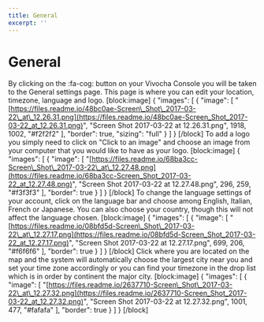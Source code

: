 ```yaml
---
title: General
excerpt: ''
---
```


# General

By clicking on the :fa-cog: button on your Vivocha Console you will be taken to the General settings page. This page is where you can edit your location, timezone, language and logo. \[block:image\] { "images": \[ { "image": \[ "[https://files.readme.io/48bc0ae-Screen\_Shot\_2017-03-22\_at\_12.26.31.png](https://files.readme.io/48bc0ae-Screen_Shot_2017-03-22_at_12.26.31.png)", "Screen Shot 2017-03-22 at 12.26.31.png", 1918, 1002, "\#f2f2f2" \], "border": true, "sizing": "full" } \] } \[/block\] To add a logo you simply need to click on "Click to an image" and choose an image from your computer that you would like to have as your logo. \[block:image\] { "images": \[ { "image": \[ "[https://files.readme.io/68ba3cc-Screen\_Shot\_2017-03-22\_at\_12.27.48.png](https://files.readme.io/68ba3cc-Screen_Shot_2017-03-22_at_12.27.48.png)", "Screen Shot 2017-03-22 at 12.27.48.png", 296, 259, "\#f3f3f3" \], "border": true } \] } \[/block\] To change the language settings of your account, click on the language bar and choose among English, Italian, French or Japanese. You can also choose your country, though this will not affect the language chosen. \[block:image\] { "images": \[ { "image": \[ "[https://files.readme.io/08bfd5d-Screen\_Shot\_2017-03-22\_at\_12.27.17.png](https://files.readme.io/08bfd5d-Screen_Shot_2017-03-22_at_12.27.17.png)", "Screen Shot 2017-03-22 at 12.27.17.png", 699, 206, "\#f6f6f6" \], "border": true } \] } \[/block\] Click where you are located on the map and the system will automatically choose the largest city near you and set your time zone accordingly or you can find your timezone in the drop list which is in order by continent the major city. \[block:image\] { "images": \[ { "image": \[ "[https://files.readme.io/2637710-Screen\_Shot\_2017-03-22\_at\_12.27.32.png](https://files.readme.io/2637710-Screen_Shot_2017-03-22_at_12.27.32.png)", "Screen Shot 2017-03-22 at 12.27.32.png", 1001, 477, "\#fafafa" \], "border": true } \] } \[/block\]


